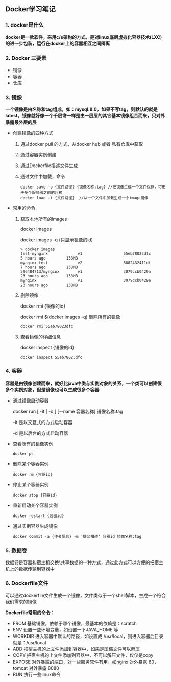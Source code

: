 ## Docker学习笔记

### 1. docker是什么

**docker是一款软件，采用c/s架构的方式，是对linux底层虚拟化容器技术(LXC)的进一步包装，运行在docker上的容器相互之间隔离**

### 2. Docker 三要素

+ 镜像
+ 容器
+ 仓库

### 3. 镜像

​	**一个镜像是由名称和tag组成，如：mysql:8.0，如果不写tag，则默认的就是latest。镜像就好像一个千层饼一样是由一层层的其它基本镜像组合而来，只对外暴露最外层的层**

+ 创建镜像的四种方式

  1. 通过docker pull 的方式，从docker hub 或者 私有仓库中获取

  2. 通过容器实例创建

  3. 通过Dockerfile描述文件生成

  4. 通过文件中加载，命令

     ```shell
     docker save -o {文件路径} {镜像名称:tag} //把镜像生成一个文件保存，可用于多个服务器之前的迁移
     docker load -i {文件路径}  //从一个文件中加载生成一个image镜像
     ```

+ 常用的命令

  1. 获取本地所有的images

     docker images

     docker images -q (只显示镜像的id)

     ```shell
     > docker images
     test-mynginx             v1                  55eb78023dfc        5 hours ago         138MB
     mynginx-test             v2                  8882432411df        7 hours ago         138MB
     596484713/mynginx        v1                  3079ccb0429a        23 hours ago        138MB
     mynginx                  v1                  3079ccb0429a        23 hours ago        138MB
     ```

  2. 删除镜像

     docker rmi {镜像的id}

     docker rmi $(docker images -q) 删除所有的镜像

     ```shell
     docker rmi 55eb78023dfc
     ```

  3. 查看镜像的详细信息

     docker inspect {镜像的id}

     ```shell
     docker inspect 55eb78023dfc
     ```

### 4. 容器

**容器是由镜像创建而来，就好比java中类与实例对象的关系，一个类可以创建很多个实例对象，但是镜像也可以生成很多个容器**

+ 通过镜像启动容器

  docker run [ -it | -d ]  [--name 容器名称] 镜像名称:tag

  -it 是以交互式的方式启动容器

  -d 是以后台的方式启动容器

+ 查看所有的镜像实例

  ```shell
  docker ps
  ```

+ 删除某个容器实例

  ```shell
  docker rm {容器id}
  ```

+ 停止某个容器实例

  ```shell
  docker stop {容器id}
  ```

+ 重新启动某个容器实例

  ```shell
  docker restart {容器id}
  ```

+ 通过实例容器生成镜像

  ```shell
  docker commit -a {作者信息} -m '提交描述' 容器id 镜像名称:tag
  ```

### 5. 数据卷

数据卷是容器和宿主机交换\共享数据的一种方式，通过此方式可以方便的把宿主机上的数据传输到容器中

### 6. Dockerfile文件

可以通过dockerfile文件生成一个镜像，文件类似于一个shell脚本，生成一个符合我们需求的镜像

**Dockerfile常用的命令：**

+ FROM  基础镜像，依赖于哪个镜像，最基本的依赖是：scratch
+ ENV  设置一些环境变量，如设置一下JAVA_HOME 等
+ WORKDIR  进入容器中默认的路径，如设置成 /usr/local，则进入容器后目录就是：/usr/local
+ ADD  把宿主机的上文件添加到容器中，如果是压缩文件可以解压
+ COPY 把宿主机的上文件添加到容器中，不可以解压文件，仅仅是copy
+ EXPOSE  对外暴露的端口，对一些服务软件有用，如nginx 对外暴露 80， tomcat 对外暴露 8080
+ RUN   执行一些linux命令

